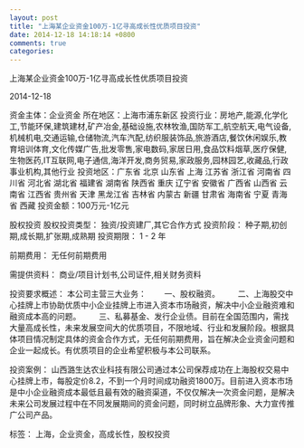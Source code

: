```yaml
---
layout: post
title: "上海某企业资金100万-1亿寻高成长性优质项目投资"
date: 2014-12-18 14:18:14 +0800
comments: true
categories: 
---
```

上海某企业资金100万-1亿寻高成长性优质项目投资



2014-12-18

资金主体：企业资金
所在地区：上海市浦东新区
投资行业：房地产,能源,化学化工,节能环保,建筑建材,矿产冶金,基础设施,农林牧渔,国防军工,航空航天,电气设备,机械机电,交通运输,仓储物流,汽车汽配,纺织服装饰品,旅游酒店,餐饮休闲娱乐,教育培训体育,文化传媒广告,批发零售,家电数码,家居日用,食品饮料烟草,医疗保健,生物医药,IT互联网,电子通信,海洋开发,商务贸易,家政服务,园林园艺,收藏品,行政事业机构,其他行业
投资地区：广东省 北京 山东省 上海 江苏省 浙江省 河南省 四川省 河北省 湖北省 福建省 湖南省 陕西省 重庆 辽宁省 安徽省 广西省 山西省 云南省 江西省 贵州省 天津 黑龙江省 吉林省 内蒙古 新疆 甘肃省 海南省 宁夏 青海省 西藏
投资金额：100万元-1亿元

股权投资
股权投资类型：
                            独资/投资建厂,其它合作方式 
                                                                                投资阶段：
                            种子期,初创期,成长期,扩张期,成熟期 
                                                                                                                                        投资期限：
                            1 - 2 年

前期费用：
无任何前期费用

需提供资料：
商业/项目计划书,公司证件,相关财务资料

投资要求概述：
本公司主营三大业务：
　　一、股权融资。
　　二、上海股交中心挂牌上市协助优质中小企业挂牌上市进入资本市场融资，解决中小企业融资难和融资成本高的问题。
　　三、私募基金、发行企业债。目前在全国范围内，需找大量高成长性，未来发展空间大的优质项目，不限地域、行业和发展阶段。根据具体项目情况制定具体的资金合作方式，无任何前期费用，旨在解决企业资金问题和企业一起成长。有优质项目的企业希望积极与本公司联系。

投资案例：
山西潞生达农业科技有限公司通过本公司保荐成功在上海股权交易中心挂牌上市，每股定价8.2，不到一个月时间成功融资1800万。目前进入资本市场是中小企业融资成本最低且最有效的融资渠道，不仅仅解决一次资金问题，是解决未来公司发展过程中在不同发展期间的资金问题，同时树立品牌形象、大力宣传推广公司产品。

标签：
上海，企业资金，高成长性，股权投资

